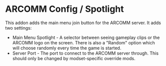 # ARCOMM Config / Spotlight

This addon adds the main menu join button for the ARCOMM server. It adds two settings:
- Main Menu Spotlight - A selector between seeing gameplay clips or the ARCOMM logo on the screen. There is also a "Random" option which will choose randomly every time the game is started.
- Server Port - The port to connect to the ARCOMM server through. This should only be changed by modset-specific override mods.
